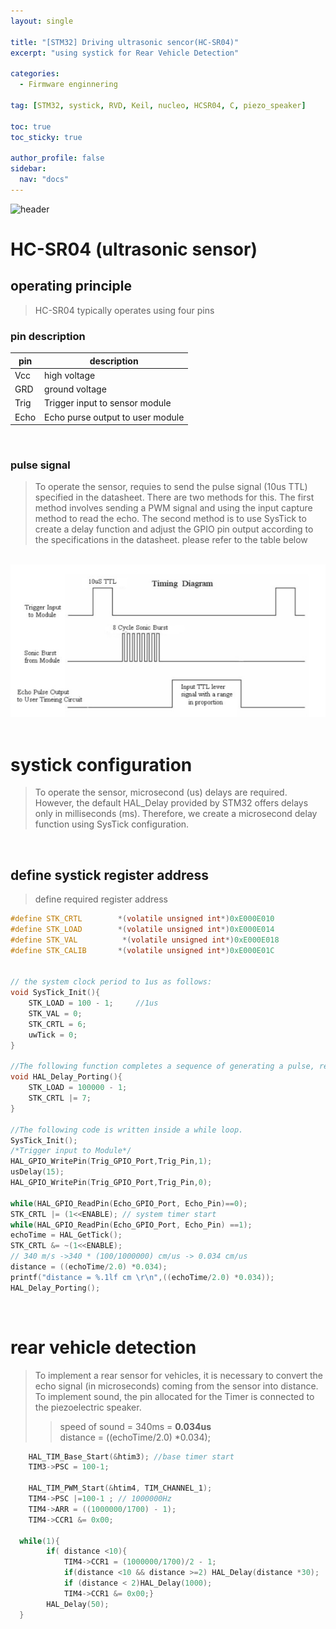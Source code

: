```yaml
---
layout: single

title: "[STM32] Driving ultrasonic sencor(HC-SR04)"
excerpt: "using systick for Rear Vehicle Detection"

categories:
  - Firmware enginnering

tag: [STM32, systick, RVD, Keil, nucleo, HCSR04, C, piezo_speaker] 

toc: true
toc_sticky: true

author_profile: false
sidebar:
  nav: "docs"
---
```


![header](https://capsule-render.vercel.app/api?type=rect&color=20:660099,100:E2231A)

# HC-SR04 (ultrasonic sensor)

## operating principle
>HC-SR04 typically operates using four pins</br>
### pin description
|pin|description|
|---|---|
|Vcc|high voltage|
|GRD| ground voltage|
|Trig|Trigger input to sensor module|
|Echo|Echo purse output to user module|
</br>

### pulse signal
>To operate the sensor, requies to send the pulse signal (10us TTL) specified in the datasheet. There are two methods for this. The first method involves sending a PWM signal and using the input capture method to read the echo. The second method is to use SysTick to create a delay function and adjust the GPIO pin output according to the specifications in the datasheet. please refer to the table below

</br>

<img src="/assets/images/2023-11-26-RVD_sonarSensor/sornal_sensor.png">
</br></br>

# systick configuration 
> To operate the sensor, microsecond (us) delays are required. However, the default HAL_Delay provided by STM32 offers delays only in milliseconds (ms). Therefore, we create a microsecond delay function using SysTick configuration.
</br>

## define systick register address
>define required register address 

```C
#define STK_CRTL 		*(volatile unsigned int*)0xE000E010
#define STK_LOAD 		*(volatile unsigned int*)0xE000E014
#define STK_VAL  		 *(volatile unsigned int*)0xE000E018
#define STK_CALIB 	    *(volatile unsigned int*)0xE000E01C


// the system clock period to 1us as follows:
void SysTick_Init(){
	STK_LOAD = 100 - 1;		//1us
	STK_VAL = 0;
	STK_CRTL = 6;
	uwTick = 0;
}

//The following function completes a sequence of generating a pulse, reading the echo, and then restoring the clock to its original state. so that Hal_Delay() can be used again
void HAL_Delay_Porting(){
	STK_LOAD = 100000 - 1;
	STK_CRTL |= 7;
}

//The following code is written inside a while loop.
SysTick_Init();
/*Trigger input to Module*/
HAL_GPIO_WritePin(Trig_GPIO_Port,Trig_Pin,1);
usDelay(15);
HAL_GPIO_WritePin(Trig_GPIO_Port,Trig_Pin,0);
		
while(HAL_GPIO_ReadPin(Echo_GPIO_Port, Echo_Pin)==0);
STK_CRTL |= (1<<ENABLE); // system timer start
while(HAL_GPIO_ReadPin(Echo_GPIO_Port, Echo_Pin) ==1);
echoTime = HAL_GetTick();
STK_CRTL &= ~(1<<ENABLE);
// 340 m/s ->340 * (100/1000000) cm/us -> 0.034 cm/us
distance = ((echoTime/2.0) *0.034);
printf("distance = %.1lf cm \r\n",((echoTime/2.0) *0.034));
HAL_Delay_Porting();
```
</br>


# rear vehicle detection 
>To implement a rear sensor for vehicles, it is necessary to convert the echo signal (in microseconds) coming from the sensor into distance. To implement sound, the pin allocated for the Timer is connected to the piezoelectric speaker.
>>speed of sound = 340ms = **0.034us**</br>
distance = ((echoTime/2.0) *0.034);


```C
	HAL_TIM_Base_Start(&htim3); //base timer start
	TIM3->PSC = 100-1;
	
	HAL_TIM_PWM_Start(&htim4, TIM_CHANNEL_1);
	TIM4->PSC |=100-1 ; // 1000000Hz
	TIM4->ARR = ((1000000/1700) - 1);
	TIM4->CCR1 &= 0x00;

  while(1){
		if( distance <10){
			TIM4->CCR1 = (1000000/1700)/2 - 1;
			if(distance <10 && distance >=2) HAL_Delay(distance *30);
			if (distance < 2)HAL_Delay(1000);
			TIM4->CCR1 &= 0x00;}
		HAL_Delay(50);
  }
```

